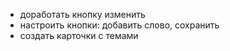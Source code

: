 - доработать кнопку изменить
- настроить кнопки: добавить слово, сохранить
- создать карточки с темами
